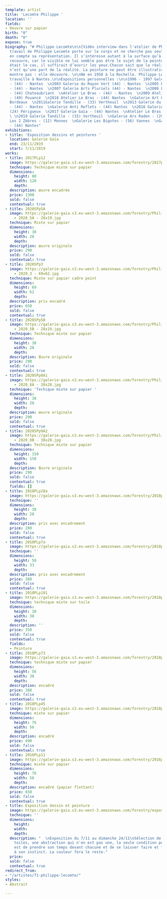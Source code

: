 ```yaml
---
template: artist
title: 'Lecomte Philippe '
location: ''
fields:
- Oeuvre sur papier
birth: "0"
death: "0"
expose: true
biography: "# Philippe Lecomte\n\n[Vidéo interview dans l'atelier de Philippe Lecomte]()\n\nLe
  travail de Philippe Lecomte porte sur le corps et ne cherche pas seulement à prendre
  en compte sa représentation. Il s’intéresse autant à la surface qu’à ce qu’elle
  recouvre, car le visible ne lui semble pas être le sujet de la peinture. Si cela
  était le cas, il suffirait d’ouvrir les yeux.Chacun sait que la réalité descriptible
  n’est qu’une part de la réalité. La peinture ne peut être illustrative, elle ne
  montre pas : elle découvre. \n\nNé en 1958 à la Rochelle. Philippe Lecomte vit et
  travaille à Nantes.\n\nExpositions personnelles :\n\n1996 - 1997 Galerie Fradin
  - (44) - Nantes  \n2003 Galerie du Rayon Vert (44) - Nantes  \n2005 Le terrain vague
  - (44) - Nantes  \n2007 Galerie Arts Pluriels (44) - Nantes  \n2008 Festival Poeisis
  - (44) Chateaubriant  \nAtelier Le Bras - (44) - Nantes  \n2009 Atelier Legault
  - (49) Pouancé  \n2010 Atelier Le Bras - (44) Nantes  \nGalerie Art Concept - (33)
  Bordeaux  \n2011Galerie Tandille - (33) Vertheuil  \n2013 Galerie du Rayon Vert
  - (44) - Nantes  \nGalerie Anti Reflets - (44) Nantes  \n2016 Galerie L’appart -
  (24) Périgueux  \n2017 Galerie Gaïa - (44) Nantes  \nAtelier Le Bras - (44) Nantes
  \ \n2019 Galerie Tandille - (33) Vertheuil  \nGalerie Ars Raden - (29) Quimper  \nGalerie
  Les 2 Zèbres - (12) Monnes  \nGalerie Les Bigotes - (56) Vannes  \nGalerie Gaïa
  - (44) Nantes"
exhibitions:
- title: 'Exposition dessins et peintures '
  location: Galerie Gaïa
  end: 23/11/2019
  start: 7/11/2019
works:
- title: 2017PLp12
  image: https://galerie-gaia.s3.eu-west-3.amazonaws.com/forestry/2017plp12.jpg
  technique: Technique mixte sur papier
  dimensions:
    height: 80
    width: 120
    depth: 
  description: œuvre encadrée
  price: 1300
  sold: false
  contextual: true
- title: 2020SPp5A
  image: https://galerie-gaia.s3.eu-west-3.amazonaws.com/forestry/Philippe Lecomte
    - 2020_5A - 28x19.jpg
  technique: Mixte sur papier
  dimensions:
    height: 38
    width: 28
    depth: 
  description: œuvre originale
  price: 290
  sold: false
  contextual: true
- title: 2020SPp3
  image: https://galerie-gaia.s3.eu-west-3.amazonaws.com/forestry/Philippe Lecomte
    - 2020_3 - 69x62.jpg
  technique: Mixte sur papier cadre peint
  dimensions:
    height: 69
    width: 62
    depth: 
  description: prix encadré
  price: 650
  sold: false
  contextual: true
- title: 2020SPp5B
  image: https://galerie-gaia.s3.eu-west-3.amazonaws.com/forestry/Philippe Lecomte
    - 2020_5B - 28x19.jpg
  technique: Technique mixte sur papier
  dimensions:
    height: 38
    width: 28
    depth: 
  description: Œuvre originale
  price: 290
  sold: false
  contextual: true
- title: 2020SPp8A1
  image: https://galerie-gaia.s3.eu-west-3.amazonaws.com/forestry/Philippe Lecomte
    - 2020_8A - 38x28.jpg
  technique: 'Techique mixte sur papier '
  dimensions:
    height: 38
    width: 28
    depth: 
  description: œuvre originale
  price: 290
  sold: false
  contextual: true
- title: 2020SPp9A2
  image: https://galerie-gaia.s3.eu-west-3.amazonaws.com/forestry/Philippe Lecomte
    - 2020_8B - 38x28.jpg
  technique: Technique mixte sur papier
  dimensions:
    height: 150
    width: 150
    depth: 
  description: Œuvre originale
  price: 290
  sold: false
  contextual: true
  fields: []
- title: 2018PLp28a
  image: https://galerie-gaia.s3.eu-west-3.amazonaws.com/forestry/2018plp28a.jpg
  technique: ''
  dimensions:
    height: 38
    width: 28
    depth: 
  description: prix avec encadrement
  price: 280
  sold: false
  contextual: true
- title: 2018PLp7a
  image: https://galerie-gaia.s3.eu-west-3.amazonaws.com/forestry/2018plp7a.jpg
  technique: ''
  dimensions:
    height: 50
    width: 33
    depth: 
  description: prix avec encadrement
  price: 380
  sold: false
  contextual: true
- title: 2018PLp101
  image: https://galerie-gaia.s3.eu-west-3.amazonaws.com/forestry/2018plp101.jpg
  technique: technique mixte sur toile
  dimensions:
    height: 30
    width: 30
    depth: 
  description: ''
  price: 350
  sold: false
  contextual: true
  fields:
  - Peinture
- title: 2018PLp73
  image: https://galerie-gaia.s3.eu-west-3.amazonaws.com/forestry/2018plp73.jpg
  technique: technique mixte sur papier
  dimensions:
    height: 56
    width: 38
    depth: 
  description: encadré
  price: 380
  sold: false
  contextual: true
- title: 2018PLp45
  image: https://galerie-gaia.s3.eu-west-3.amazonaws.com/forestry/2018plp45.jpg
  technique: mixte sur papier
  dimensions:
    height: 76
    width: 56
    depth: 
  description: encadré
  price: 490
  sold: false
  contextual: true
- title: 2016PLp11
  image: https://galerie-gaia.s3.eu-west-3.amazonaws.com/forestry/2016plp11.jpg
  technique: mixte sur papier
  dimensions:
    height: 76
    width: 56
    depth: 
  description: encadré (papier flottant)
  price: 650
  sold: false
  contextual: true
- title: Exposition dessin et peinture
  image: https://galerie-gaia.s3.eu-west-3.amazonaws.com/forestry/exposition-dessin-et-peinture.jpg
  technique: ''
  dimensions:
    height: 
    width: 
    depth: 
  description: "  \nExposition du 7/11 au dimanche 24/11\nSélection de dessins et
    toiles, une abstraction qui n'en est pas une, la seule condition pour le savoir
    est de prendre son temps devant chacune et de se laisser faire et faire confiance
    à son instinct. La couleur fera le reste."
  price: 
  sold: false
  contextual: true
redirect_from:
- "/artistes/71-philippe-lecomte/"
styles:
- Abstrait

---
```

